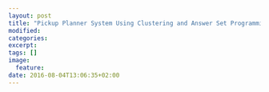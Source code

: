 ```yaml
---
layout: post
title: "Pickup Planner System Using Clustering and Answer Set Programming"
modified:
categories: 
excerpt:
tags: []
image:
  feature:
date: 2016-08-04T13:06:35+02:00
---
```


